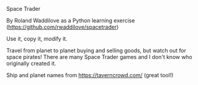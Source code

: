 Space Trader

By Roland Waddilove as a Python learning exercise (https://github.com/rwaddilove/spacetrader)

Use it, copy it, modify it.

Travel from planet to planet buying and selling goods, but watch out for space pirates! There are many Space Trader games and I don't know who originally created it.

Ship and planet names from https://taverncrowd.com/ (great tool!)
